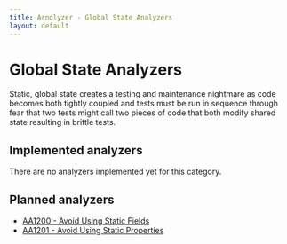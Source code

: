 ```yaml
---
title: Arnolyzer - Global State Analyzers
layout: default
---
```

# Global State Analyzers #
Static, global state creates a testing and maintenance nightmare as code becomes both tightly coupled and tests must be run in sequence through fear that two tests might call two pieces of code that both modify shared state resulting in brittle tests.

## Implemented analyzers ##
There are no analyzers implemented yet for this category.

## Planned analyzers ##
* [AA1200 - Avoid Using Static Fields](AA1200AvoidUsingStaticFields.html)
* [AA1201 - Avoid Using Static Properties](AA1201AvoidUsingStaticProperties.html)


